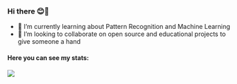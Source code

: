 ### Hi there 😊👋

<!-- 🔭 I’m currently working as a Software Developer and -->
- 🌱 I’m currently learning about Pattern Recognition and Machine Learning
- 👯 I’m looking to collaborate on open source and educational projects to give someone a hand 
<!-- 🤔 I’m looking for help with -->
<!-- 💬 Ask me about whatever you want -->
<!--
- 📫 How to reach me: ...
- 😄 Pronouns: ...
- ⚡ Fun fact: ...
-->

<h4> Here you can see my stats: </h4>

<div>   
<img src="https://github-readme-stats.vercel.app/api/top-langs/?username=martaw-code&hide=HTML&layout=compact&langs_count=20" />
</div>
 
